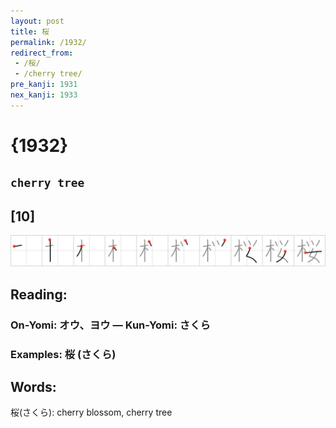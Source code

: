 ```yaml
---
layout: post
title: 桜
permalink: /1932/
redirect_from:
 - /桜/
 - /cherry tree/
pre_kanji: 1931
nex_kanji: 1933
---
```


# {1932}

## `cherry tree`

## [10]

<div class="stroke"><img src="../images/E6A19C.png" /></div>

## Reading:

### On-Yomi: オウ、ヨウ &mdash; Kun-Yomi: さくら

### Examples: 桜 (さくら)

## Words:

桜(さくら): cherry blossom, cherry tree
